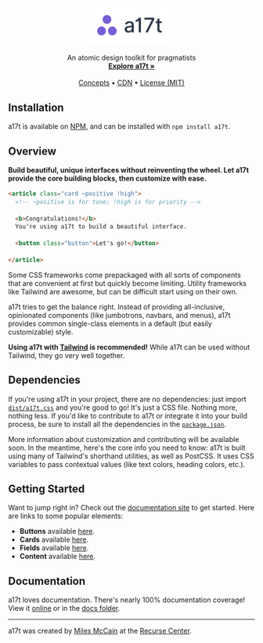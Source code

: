 <p align="center">
  <h3 align="center"><img src="docs/assets/logo.png" height="75"></h3>

  <p align="center">
     An atomic design toolkit for pragmatists
    <br>
    <a href="https://a17t.rmrm.io"><strong>Explore a17t »</strong></a>
    <br>
    <br>
    <a href="https://a17t.rmrm.io/#concepts">Concepts</a>
    &bull;
    <a href="https://www.jsdelivr.com/package/npm/a17t">CDN</a>
    &bull;
    <a href="LICENSE.md">License (MIT)</a>
  </p>
</p>

## Installation
a17t is available on [NPM](https://www.npmjs.com/package/a17t), and can be installed with `npm install a17t`.

## Overview

**Build beautiful, unique interfaces without reinventing the wheel. Let a17t provide the core building blocks, then customize with ease.**

```html
<article class="card ~positive !high">
  <!-- ~positive is for tone; !high is for priority -->
  
  <b>Congratulations!</b>
  You're using a17t to build a beautiful interface.
  
  <button class="button">Let's go!</button>
  
</article>
```

Some CSS frameworks come prepackaged with all sorts of components that are convenient at first but quickly become limiting. Utility frameworks like Tailwind are awesome, but can be difficult start using on their own.

a17t tries to get the balance right. Instead of providing all-inclusive, opinionated components (like jumbotrons, navbars, and menus), a17t provides common single-class elements in a default (but easily customizable) style.

**Using a17t with [Tailwind](https://tailwindcss.com) is recommended!** While a17t can be used without Tailwind, they go very well together.

## Dependencies
If you're using a17t in your project, there are no dependencies: just import [`dist/a17t.css`](dist/a17t.css) and you're good to go! It's just a CSS file. Nothing more, nothing less. If you'd like to contribute to a17t or integrate it into your build process, be sure to install all the dependencies in the [`package.json`](package.json).

More information about customization and contributing will be available soon. In the meantime, here's the core info you need to know: a17t is built using many of Tailwind's shorthand utilities, as well as PostCSS. It uses CSS variables to pass contextual values (like text colors, heading colors, etc.).

## Getting Started
Want to jump right in? Check out the [documentation site](https://a17t.rmrm.io) to get started. Here are links to some popular elements:

* **Buttons** available [here](https://a17t.rmrm.io/interaction/button).
* **Cards** available [here](https://a17t.rmrm.io/layout/card).
* **Fields** available [here](https://a17t.rmrm.io/interaction/field).
* **Content** available [here](https://a17t.rmrm.io/typography/content).


## Documentation
a17t loves documentation. There's nearly 100% documentation coverage! View it [online](https://a17t.rmrm.io) or in the [docs folder](docs/).

---

a17t was created by [Miles McCain](https://rmrm.io) at the [Recurse Center](https://recurse.com).
